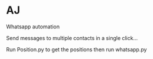 # AJ

Whatsapp automation

Send messages to multiple contacts in a single click...

Run Position.py to get the positions then run whatsapp.py
